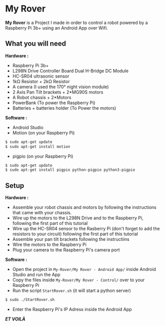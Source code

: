 # My Rover

**My Rover** is a Project I made in order to control a robot powered by a Raspberry Pi 3b+ using an Android App over Wifi.

## What you will need

**Hardware :**
  - Raspberry Pi 3b+
  - L298N Drive Controller Board Dual H-Bridge DC Module
  - HC-SR04 ultrasonic sensor
  - 1kΩ Resistor + 2kΩ Resistor
  - A camera (I used the 170° night vision module)
  - 2 Axis Pan Tilt brackets + 2*MG90S motors
  - A Robot chassis + 2*Motors
  - PowerBank (To power the Raspberry Pi)
  - Batteries + batteries holder (To Power the motors)
  
**Software :**
   - Android Studio
   - Motion (on your Raspberry Pi)
```sh
$ sudo apt-get update
$ sudo apt-get install motion
```
  - pigpio (on your Raspberry Pi)
```sh
$ sudo apt-get update
$ sudo apt-get install pigpio python-pigpio python3-pigpio
```

## Setup

**Hardware :**
  - Assemble your robot chassis and motors by following the instructions that came with your chassis.
  - Wire up the motors to the L298N Drive and to the Raspberry Pi, following the first part of this tutorial 
  - Wire up the HC-SR04 sensor to the Rasberry Pi (don't forget to add the resistors to your circuit) following the first part of this tutorial
  - Assemble your pan tilt brackets following the instructiins
  - Wire the motors to the Raspberry Pi
  - Plug your camera to the Raspberry Pi's camera port
  
**Software :**
  - Open the project in `My-Rover/My Rover - Android App/` inside Android Studio and run the App
  - Copy the files inside  `My-Rover/My Rover - Control/` over to your Raspberry Pi
  - Run the script `StartRover.sh` (it will start a python server)
```sh
$ sudo ./StartRover.sh
```
  - Enter the Raspberry Pi's IP Adress inside the Android App
  
  ***ET VOILÀ***
